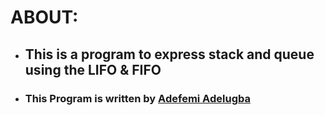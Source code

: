 # ABOUT:

* ## This is a program to express stack and queue using the LIFO & FIFO
* ### This Program is written by [Adefemi Adelugba](https://github.com/khing-fm)
